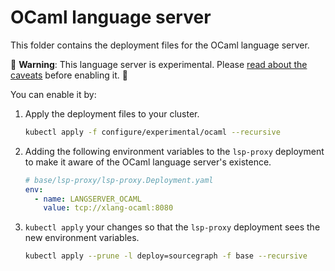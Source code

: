 # OCaml language server

This folder contains the deployment files for the OCaml language server.

🚨 **Warning**: This language server is experimental. Please [read about the caveats](https://about.sourcegraph.com/docs/code-intelligence/experimental-language-servers/#caveats-of-experimental-language-servers) before enabling it. 🚨

You can enable it by:

1. Apply the deployment files to your cluster.

   ```bash
   kubectl apply -f configure/experimental/ocaml --recursive
   ```

2. Adding the following environment variables to the `lsp-proxy` deployment to make it aware of the OCaml language server's existence.

   ```yaml
   # base/lsp-proxy/lsp-proxy.Deployment.yaml
   env:
     - name: LANGSERVER_OCAML
       value: tcp://xlang-ocaml:8080
   ```

3. `kubectl apply` your changes so that the `lsp-proxy` deployment sees the new environment variables.

   ```bash
   kubectl apply --prune -l deploy=sourcegraph -f base --recursive
   ```
